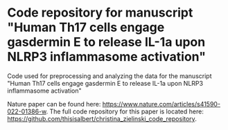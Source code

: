 # Code repository for manuscript "Human Th17 cells engage gasdermin E to release IL-1a upon NLRP3 inflammasome activation"

Code used for preprocessing and analyzing the data for the manuscript "Human Th17 cells engage gasdermin E to release IL-1a upon NLRP3 inflammasome activation"

Nature paper can be found here: https://www.nature.com/articles/s41590-022-01386-w.
The full code repository for this paper is located here: https://github.com/thisisalbert/christina_zielinski_code_repository.
